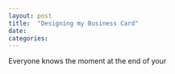 ```yaml
---
layout: post
title:  "Designing my Business Card"
date:
categories:
---
```


Everyone knows the moment at the end of your 
